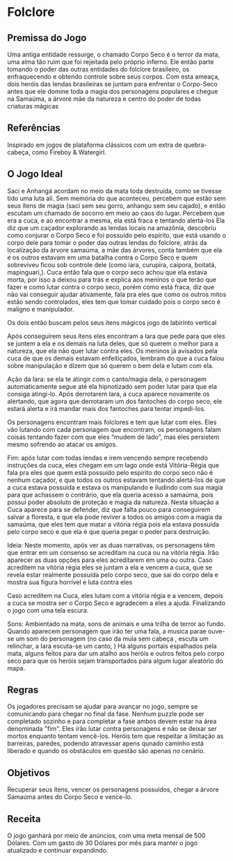 # Folclore

## Premissa do Jogo
 Uma antiga entidade ressurge, o chamado Corpo Seco é o terror da mata, uma alma tão ruim que foi rejeitada pelo próprio inferno. Ele então parte tomando o poder das 
  outras entidades do folclore brasileiro, os enfraquecendo e obtendo controle sobre seus corpos. Com esta ameaça, dois heróis das lendas brasileiras se juntam para enfrentar o Corpo-Seco antes que ele domine toda a magia dos personagens populares e chegue na Samaúma, a árvore mãe da natureza e centro do poder de todas criaturas mágicas

## Referências 
 Inspirado em jogos de plataforma clássicos com um extra de quebra-cabeça, como Fireboy & Watergirl.

## O Jogo Ideal
Saci e Anhangá acordam no meio da mata toda destruída, como se tivesse tido uma luta ali.
Sem memória do que aconteceu, percebem que estão sem seus ítens de magia (saci sem seu gorro, anhangu sem seu cajado), e então escutam um chamado de socorro em meio ao caos do lugar.
Percebem que era a cuca, e ao encontrar a mesma, ela está fraca e tentando alertá-los
Ela diz que um caçador explorando as lendas locais na amazônia, descobriu como conjurar o Corpo Seco e foi possuído pelo espírito, que está usando o corpo dele para tomar o poder das outras lendas do folclore, atrás da localização da árvore samaúma, a mãe das árvores, conta também que ela e os outros estavam em uma batalha contra o Corpo Seco e quem sobreviveu ficou sob controle dele (como iara, curupira, caipora, boitatá, mapinguari,).
Cuca então fala que o corpo seco achou que ela estava morta, por isso a deixou para trás e explica aos meninos o que terão que fazer e como lutar contra o corpo seco, porém como está fraca, diz que não vai conseguir ajudar ativamente, fala pra eles que como os outros mitos estão sendo controlados, eles tem que tomar cuidado pois o corpo seco é maligno e manipulador.

Os dois então buscam pelos seus itens mágicos jogo de labirinto vertical

Após conseguirem seus ítens eles encontram a Iara que pede para que eles se juntem a ela e os demais na luta deles, que só querem o melhor para a natureza, que ela não quer lutar contra eles. Os meninos já avisados pela cuca de que os demais estavam enfeitiçados, lembram do que a cuca falou sobre manipulação e dizem que só querem o bem dela e lutam com ela.

Ação da Iara: se ela te atingir com o canto/magia dela, o personagem automaticamente segue até ela hipnotizado sem poder lutar para que ela consiga atingi-lo.
Após derrotarem Iara, a cuca aparece novamente os alertando, que agora que derrotaram um dos fantoches do corpo seco, ele estará alerta e irá mandar mais dos fantoches para tentar impedi-los.

Os personagens encontram mais folclores e tem que lutar com eles.
Eles vão lutando com cada personagem que encontram, os personagens falam coisas tentando fazer com que eles “mudem de lado”, mas eles persistem mesmo sofrendo ao atacar os amigos.

Fim: após lutar com todas lendas e irem vencendo sempre recebendo instruções da cuca, eles chegam em um lago onde está Vitória-Régia que fala pra eles que quem está possuído pelo espírito do corpo seco não é nenhum caçador, e que todos os outros estavam tentando alertá-los de que a cuca estava possuída e estava os manipulando e iludindo com sua magia para que achassem o contrário, que ela queria acesso a samaúma, pois possui poder absoluto de proteção e magia da natureza.
Nesta situação a Cuca aparece para se defender, diz que falta pouco para conseguirem salvar a floresta, e que ela pode reviver a todos os amigos com a magia da samaúma, que eles tem que matar a vitória régia pois ela estava possuída pelo corpo seco e que ela é que queria pegar o poder para destruição.

Ideia: Neste momento, após ver as duas narrativas, os personagens têm que entrar em um consenso se acreditam na cuca  ou na vitória régia. Irão aparecer as duas opções para eles acreditarem em uma ou outra. Caso acreditem na vitória régia eles se juntam a ela e vencem a cuca, que se revela estar realmente possuída pelo corpo seco, que sai do corpo dela e mostra sua figura horrível e luta contra eles

Caso acreditem na Cuca, eles lutam com a vitória régia e a vencem, depois a cuca se mostra ser o Corpo Seco e agradecem a eles a ajuda. Finalizando o jogo com uma tela escura.

Sons: Ambientado na mata, sons de animais e uma trilha de terror ao fundo. Quando aparecem personagem que irão ter uma fala, a musica parae ouve-se um som do personagem (no caso da mula sem cabeça , escuta um relinchar, a Iara escuta-se um canto, )
Há alguns portais espalhados pela mata, alguns feitos para dar um atalho aos heróis e outros feitos pelo corpo seco para que os heróis sejam transportados para algum lugar aleatório do mapa.


## Regras
 Os jogadores precisam se ajudar para avançar no jogo, sempre se comunicando para chegar no final da fase. Nenhum puzzle pode ser completado sozinho e para completar a fase ambos devem estar na área denominada "fim". Eles irão lutar contra personagens e não se deixar ser mortos enquanto tentam vencẽ-los.
Heróis tem que respeitar a limitação as barreiras, paredes, podendo atravessar apens qunado caminho está liberado e quando os obstáculos em questão são apenas no cenário. 

## Objetivos
Recuperar seus ítens, vencer os personagens possuídos, chegar a árvore Samaúma antes do Corpo Seco e vence-lo.

## Receita
 O jogo ganhará por meio de anúncios, com uma meta mensal de 500 Dólares. Com um gasto de 30 Dólares por mês para manter o jogo atualizado e continuar expandindo.